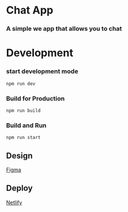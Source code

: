 # Chat App

### A simple we app that allows you to chat

# Development

### start development mode

`npm run dev`

### Build for Production

`npm run build`

### Build and Run

`npm run start`

## Design

[Figma](<https://www.figma.com/file/BS2k3rVWF8dyl3D0UMO5QH/Chat_external_link-(Copy)?type=design&node-id=46684-2&mode=design>)

## Deploy

[Netlify](https://bejewelled-gumdrop-de6900.netlify.app/)
